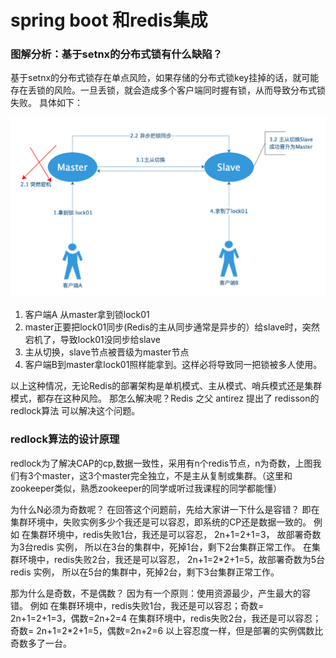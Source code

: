 # spring boot 和redis集成

### 图解分析：基于setnx的分布式锁有什么缺陷？
基于setnx的分布式锁存在单点风险，如果存储的分布式锁key挂掉的话，就可能存在丢锁的风险。一旦丢锁，就会造成多个客户端同时握有锁，从而导致分布式锁失败。
具体如下：

![image](https://github.com/agan-java/images/blob/master/redis/lock/01.png?raw=true)
1. 客户端A 从master拿到锁lock01
2. master正要把lock01同步(Redis的主从同步通常是异步的）给slave时，突然宕机了，导致lock01没同步给slave
3. 主从切换，slave节点被晋级为master节点
4. 客户端B到master拿lock01照样能拿到。这样必将导致同一把锁被多人使用。

以上这种情况，无论Redis的部署架构是单机模式、主从模式、哨兵模式还是集群模式，都存在这种风险。
那怎么解决呢？Redis 之父 antirez 提出了 redisson的redlock算法 可以解决这个问题。



### redlock算法的设计原理
redlock为了解决CAP的cp,数据一致性，采用有n个redis节点，n为奇数，上图我们有3个master，这3个master完全独立，不是主从复制或集群。（这里和zookeeper类似，熟悉zookeeper的同学或听过我课程的同学都能懂）

为什么N必须为奇数呢？
在回答这个问题前，先给大家讲一下什么是容错？
即在集群环境中，失败实例多少个我还是可以容忍，即系统的CP还是数据一致的。
例如 
在集群环境中，redis失败1台，我还是可以容忍， 2n+1=2+1=3，   故部署奇数为3台redis 实例， 所以在3台的集群中，死掉1台，剩下2台集群正常工作。
在集群环境中，redis失败2台，我还是可以容忍， 2n+1=2*2+1=5，故部署奇数为5台redis 实例， 所以在5台的集群中，死掉2台，剩下3台集群正常工作。


那为什么是奇数，不是偶数？
因为有一个原则：使用资源最少，产生最大的容错。
例如
在集群环境中，redis失败1台，我还是可以容忍；奇数= 2n+1=2+1=3，偶数=2n+2=4
在集群环境中，redis失败2台，我还是可以容忍；奇数= 2n+1=2*2+1=5，偶数=2n+2=6
以上容忍度一样，但是部署的实例偶数比奇数多了一台。






